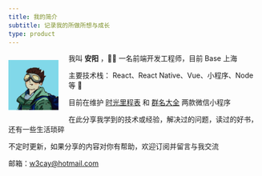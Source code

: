 ```yaml
---
title: 我的简介
subtitle: 记录我的所做所想与成长
type: product
---
```

<div><p style="float: left; margin-right: 20px">
 <img src="../images/008i3skNgy1gynp755ah3j30n00n0t9g.jpg" width="100" />
</p>
</div>

我叫 **安阳** ，👨‍💻 一名前端开发工程师，目前 Base 上海

主要技术栈： React、React Native、Vue、小程序、Node 等 🔨

目前在维护 [时光里程表](/post/1be3071d.html) 和 [群名大全](/post/e265e1ee.html) 两款微信小程序

在此分享我学到的技术或经验，解决过的问题，读过的好书，还有一些生活琐碎

不定时更新，如果分享的内容对你有帮助，欢迎订阅并留言与我交流

邮箱：w3cay@hotmail.com


